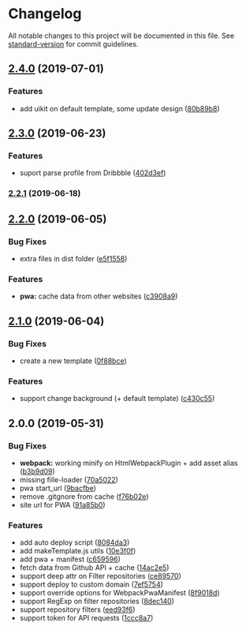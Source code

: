 # Changelog

All notable changes to this project will be documented in this file. See [standard-version](https://github.com/conventional-changelog/standard-version) for commit guidelines.

## [2.4.0](https://github.com/GPortfolio/GPortfolio/compare/v2.3.0...v2.4.0) (2019-07-01)


### Features

* add uikit on default template, some update design ([80b89b8](https://github.com/GPortfolio/GPortfolio/commit/80b89b8))



## [2.3.0](https://github.com/GPortfolio/GPortfolio/compare/v2.2.1...v2.3.0) (2019-06-23)


### Features

* suport parse profile from Dribbble ([402d3ef](https://github.com/GPortfolio/GPortfolio/commit/402d3ef))



### [2.2.1](https://github.com/GPortfolio/GPortfolio/compare/v2.2.0...v2.2.1) (2019-06-18)



## [2.2.0](https://github.com/GPortfolio/GPortfolio/compare/v2.1.0...v2.2.0) (2019-06-05)


### Bug Fixes

* extra files in <root> dist folder ([e5f1558](https://github.com/GPortfolio/GPortfolio/commit/e5f1558))


### Features

* **pwa:** cache data from other websites ([c3908a9](https://github.com/GPortfolio/GPortfolio/commit/c3908a9))



## [2.1.0](https://github.com/GPortfolio/GPortfolio/compare/v2.0.0...v2.1.0) (2019-06-04)


### Bug Fixes

* create a new template ([0f88bce](https://github.com/GPortfolio/GPortfolio/commit/0f88bce))


### Features

* support change background (+ default template) ([c430c55](https://github.com/GPortfolio/GPortfolio/commit/c430c55))



## 2.0.0 (2019-05-31)


### Bug Fixes

* **webpack:** working minify on HtmlWebpackPlugin + add asset alias ([b3b9d09](https://github.com/GPortfolio/GPortfolio/commit/b3b9d09))
* missing fille-loader ([70a5022](https://github.com/GPortfolio/GPortfolio/commit/70a5022))
* pwa start_url ([9bacfbe](https://github.com/GPortfolio/GPortfolio/commit/9bacfbe))
* remove .gitgnore from cache ([f76b02e](https://github.com/GPortfolio/GPortfolio/commit/f76b02e))
* site url for PWA ([91a85b0](https://github.com/GPortfolio/GPortfolio/commit/91a85b0))


### Features

* add auto deploy script ([8084da3](https://github.com/GPortfolio/GPortfolio/commit/8084da3))
* add makeTemplate.js utils ([10e3f0f](https://github.com/GPortfolio/GPortfolio/commit/10e3f0f))
* add pwa + manifest ([c659596](https://github.com/GPortfolio/GPortfolio/commit/c659596))
* fetch data from Github API + cache ([14ac2e5](https://github.com/GPortfolio/GPortfolio/commit/14ac2e5))
* support deep attr on Filter repositories ([ce89570](https://github.com/GPortfolio/GPortfolio/commit/ce89570))
* support deploy to custom domain ([7ef5754](https://github.com/GPortfolio/GPortfolio/commit/7ef5754))
* support override options for WebpackPwaManifest ([8f9018d](https://github.com/GPortfolio/GPortfolio/commit/8f9018d))
* support RegExp on filter repositories ([8dec140](https://github.com/GPortfolio/GPortfolio/commit/8dec140))
* support repository filters ([eed93f6](https://github.com/GPortfolio/GPortfolio/commit/eed93f6))
* support token for API requests ([1ccc8a7](https://github.com/GPortfolio/GPortfolio/commit/1ccc8a7))
